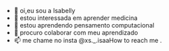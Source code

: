 - 👋 oi,eu sou a Isabelly 
- 👀 estou interessada em aprender medicina 
- 🌱 estou aprendendo pensamento computacional 
- 💞️ procuro colaborar com meu aprendizado 
- 📫 me chame no insta @xs._.isaaHow to reach me .

<!---
reis0909/reis0909 is a ✨ special ✨ repository because its `README.md` (this file) appears on your GitHub profile.
You can click the Preview link to take a look at your changes.
--->
